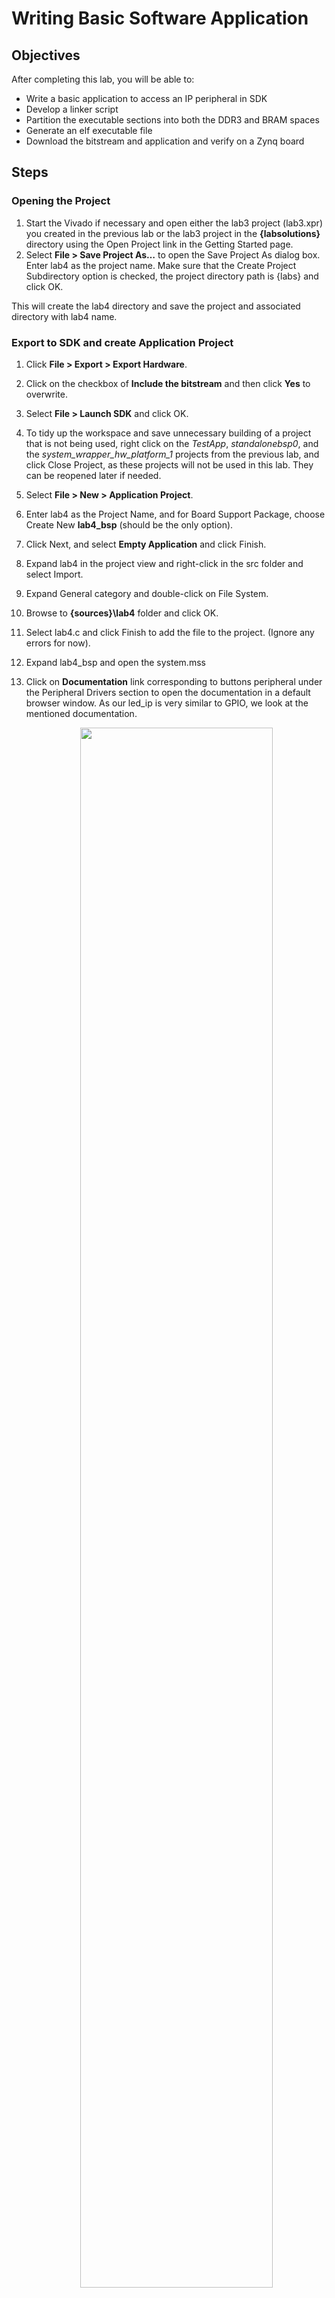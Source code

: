 # Writing Basic Software Application

## Objectives

After completing this lab, you will be able to:
*	Write a basic application to access an IP peripheral in SDK
*	Develop a linker script
*	Partition the executable sections into both the DDR3 and BRAM spaces
*	Generate an elf executable file
*	Download the bitstream and application and verify on a Zynq board

## Steps

### Opening the Project

1.	Start the Vivado if necessary and open either the lab3 project (lab3.xpr) you created in the previous lab or the lab3 project in the **{labsolutions}** directory using the Open Project link in the Getting Started page.
2.	Select **File > Save Project As…** to open the Save Project As dialog box. Enter lab4 as the project name.  Make sure that the Create Project Subdirectory option is checked, the project directory path is {labs} and click OK.

This will create the lab4 directory and save the project and associated directory with lab4 name.

### Export to SDK and create Application Project

1.	Click **File > Export > Export Hardware**.
2.	Click on the checkbox of **Include the bitstream** and then click **Yes** to overwrite.
3.	Select **File > Launch SDK** and click OK.
1.	To tidy up the workspace and save unnecessary building of a project that is not being used, right click on the _TestApp_, _standalonebsp0_, and the *system_wrapper_hw_platform_1* projects from the previous lab, and click Close Project, as these projects will not be used in this lab. They can be reopened later if needed.
2.	Select **File > New > Application Project**.
3.	Enter lab4 as the Project Name, and for Board Support Package, choose Create New **lab4_bsp** (should be the only option).
4.	Click Next, and select **Empty Application** and click Finish.
5.	Expand lab4 in the project view and right-click in the src folder and select Import.
6.	Expand General category and double-click on File System.
7.	Browse to **{sources}\lab4** folder and click OK.
8.	Select lab4.c and click Finish to add the file to the project. (Ignore any errors for now).
9.	Expand lab4_bsp and open the system.mss
10.	Click on **Documentation** link corresponding to buttons peripheral under the Peripheral Drivers section to open the documentation in a default browser window.  As our led_ip is very similar to GPIO, we look at the mentioned documentation.

    <p align="center">
    <img src ="/pics/lab 4/1drvdoc.JPG " width="80%" height="80%"/>
    </p>
    <p align = "center">
    <i>Accessing device driver documentation</i>
    </p>

11.	View the various C and Header files associated with the _GPIO_ by clicking Files at the top of the page.
12.	Double-click on lab4.c in the Project Explorer view to open the file.  This will populate the _Outline tab_.  
13.	Double click on _xgpio.h_ in the Outline view on the right of the screen and review the contents of the file to see the available function calls for the GPIO.

    <p align="center">
    <img src ="/pics/lab 4/2outlinevw.JPG " width="40%" height="80%"/>
    </p>
    <p align = "center">
    <i>Outline View</i>
    </p>


    The following steps must be performed in your software application to enable reading from the GPIO: 1) Initialize the GPIO, 2) Set data direction, and 3) Read the data

    Find the descriptions for the following functions:

    **XGpio_Initialize** (XGpio \*InstancePtr, u16 DeviceId)
    _InstancePtr_ is a pointer to an XGpio instance.  The memory the pointer references must be pre-allocated by the caller.  Further calls to manipulate the component through the XGpio API must be made with this pointer.

    _DeviceId_ is the unique id of the device controlled by this XGpio component.  Passing in a device id associates the generic XGpio instance to a specific device, as chosen by the caller or application developer.

    **XGpio_SetDataDirection** (XGpio \*InstancePtr, unsigned Channel, u32 DirectionMask)

    _InstancePtr_ is a pointer to the XGpio instance to be worked on.

    _Channel_ contains the channel of the GPIO (1 or 2) to operate on.

    _DirectionMask_ is a bitmask specifying which bits are inputs and which are outputs.  Bits set to 0 are output and bits set to 1 are input.  

    **XGpio_DiscreteRead**(XGpio \*InstancePtr, unsigned channel)

    _InstancePtr_ is a pointer to the XGpio instance to be worked on.

    _Channel_ contains the channel of the GPIO (1 or 2) to operate on
14.	Open the header file **xparameters.h** by double-clicking on **xparameters.h** in the Outline tab

     The xparameters.h file contains the address map for peripherals in the system. This file is generated from the hardware platform description from Vivado. Find the following #define used to identify the switches peripheral:
```C
#define XPAR_SWITCHES_DEVICE_ID 1
```
> Note the number might be different

  Notice the other #define XPAR_SWITCHES* statements in this section for the switches peripheral, and in particular the address of the peripheral defined by: XPAR_SWITCHES_BASEADDR

15.	Modify line 14 of lab4.c to use this macro (#define) in the XGpio_Initialize function.

```C
1 #include "xparameters.h"
2 #include "xgpio.h"
3
4 //====================================================
5
6 int main (void)
7 {
8
9    XGpio dip, push;
10   int i, psb_check, dip_check;
11
12   xil_printf("-- Start of the Program --\r\n");
13
14   XGpio_Initialize(&dip, XPAR_DIP_DEVICE_ID); // Modify this
15   XGpio_SetDataDirection(&dip, 1, 0xffffffff);
16
17   XGpio_Initialize(&push, XPAR_PUSH_DEVICE_ID); // Modify this
18   XGpio_SetDataDirection(&push, 1, 0xffffffff);
19
20
21   while (1)
22   {
23	  psb_check = XGpio_DiscreteRead(&push, 1);
24	  xil_printf("Push Buttons Status %x\r\n", psb_check);
25	  dip_check = XGpio_DiscreteRead(&dip, 1);
26	  xil_printf("DIP Switch Status %x\r\n", dip_check);
27	  
28	  // output dip switches value on LED_ip device
29	  
30	  for (i=0; i<9999999; i++);
31   }
32 }

```

16.	Do the same for the **BUTTONS**; find the macro (#define) for the **BUTTONS** peripheral in **xparameters.h**, and modify line 17 in lab4.c, and save the file.

    The project will be rebuilt. If there are any errors, check and fix your code. Your C code will eventually read the value of the switches and output it to the led_ip.

1.	Select **lab4_bsp** in the project view, right-click, and select Board Support Package Settings.
2.	Select drivers on the left (under Overview)
3.	If the led_ip driver has not already been selected, select Generic under the Driver column for led_ip to access the dropdown menu. From the dropdown menu, select led_ip, and click OK.

    <p align="center">
    <img src ="/pics/lab 4/3assigndrv.JPG " width="80%" height="80%"/>
    </p>
    <p align = "center">
    <i> Assign led_ip driver </i>
    </p>

###	Examine the Driver code

The driver code was generated automatically when the IP template was created. The driver includes higher level functions which can be called from the user application. The driver will implement the low level functionality used to control your peripheral.
1.	In windows explorer, browse to **led_ip\ip_repo\led_ip_1.0\drivers\led_ip_v1_0\src**
Notice the files in this directory and open **led_ip.c**. This file only includes the header file for the IP.
2.	Close led_ip.c and open the header file **led_ip.h** and notice the macros:

```C
LED_IP_mWriteReg( … )
LED_IP_mReadReg( … )
```
    e.g: search for the macro name LED_IP_mWriteReg:

   ```C
   /**
    *
    * Write a value to a LED_IP register. A 32 bit write is performed.
    * If the component is implemented in a smaller width, only the least
    * significant data is written.
    *
    * @param   BaseAddress is the base address of the LED_IP device.
    * @param   RegOffset is the register offset from the base to write to.
    * @param   Data is the data written to the register.
    *
    * @return  None.
    *
    * @note
    * C-style signature:
    * 	void LED_IP_mWriteReg(Xuint32 BaseAddress, unsigned RegOffset,    Xuint32 Data)
     *
    */
  #define LED_IP_mWriteReg(BaseAddress, RegOffset, Data) \
      	Xil_Out32((BaseAddress) + (RegOffset), (Xuint32)(Data))
  ```
  For this driver, you can see the macros are aliases to the lower level functions *Xil_Out32( )* and *Xil_Out32( )*. The macros in this file make up the higher level API of the led_ip driver. If you are writing your own driver for your own IP, you will need to use low level functions like these to read and write from your IP as required. The low level hardware access functions are wrapped in your driver making it easier to use your IP in an Application project.

3.	Modify your C code (see figure below, or you can find modified code in lab4_sol.c from the {sources} folder) to echo the dip switch settings on the LEDs by using the led_ip driver API macros, and save the application.

4.	Include the header file:

```C
#include "led_ip.h"
```

5.	Include the function to write to the IP (insert before the for loop):
```C
LED_IP_mWriteReg(XPAR_LED_IP_S_AXI_BASEADDR, 0, dip_check);
```

Remember that the hardware address for a peripheral (e.g. the macro XAR_LED_IP_S_AXI_BASEADDR in the line above) can be found in xparameters.h

```C
#include "xparameters.h"
#include "xgpio.h"
#include "led_ip.h"
//====================================================

int main (void)
{

   XGpio dip, push;
   int i, psb_check, dip_check;

   xil_printf("-- Start of the Program --\r\n");

   XGpio_Initialize(&dip, XPAR_SWITCHES_DEVICE_ID); // Modify this
   XGpio_SetDataDirection(&dip, 1, 0xffffffff);

   XGpio_Initialize(&push, XPAR_BUTTONS_DEVICE_ID); // Modify this
   XGpio_SetDataDirection(&push, 1, 0xffffffff);


   while (1)
   {
	  psb_check = XGpio_DiscreteRead(&push, 1);
	  xil_printf("Push Buttons Status %x\r\n", psb_check);
	  dip_check = XGpio_DiscreteRead(&dip, 1);
	  xil_printf("DIP Switch Status %x\r\n", dip_check);

	  // output dip switches value on LED_ip device
	  LED_IP_mWriteReg(XPAR_LED_IP_S_AXI_BASEADDR, 0, dip_check);

	  for (i=0; i<9999999; i++);
   }
}
```
6.	Save the file and the program will be compiled again.

### Analyze Assembled Object Files

1.	Launch the shell from SDK by selecting **Xilinx Tools > Launch Shell**.
2.	Change the directory to **lab4\Debug** using the cd command in the shell.
You can determine your directory path and the current directory contents by using the pwd and dir commands.
3.	Type **arm-none-eabi-objdump –h lab4.elf** at the prompt in the shell window to list various sections of the program, along with the starting address and size of each section
You should see results similar to that below:

    <p align="center">
    <img src ="/pics/lab 4/4shellop.JPG " width="80%" height="80%"/>
    </p>
    <p align = "center">
    <i> Object dump results - .text, .stack, and .heap in the DDR3 space </i>
    </p>

### Verify in Hardware

1.	Make sure that micro-USB cable(s) is(are) connected between the board and the PC. Turn ON the power.
2.	Select the   tab.  If it is not visible then select **Window > Show view > Other.. > Terminal**.
3.	Click on the connect button and if required, select appropriate COM port (depends on your computer), and configure it with the parameters as shown. (These settings may have been saved from previous lab).

1.	Select **Xilinx Tools > Program FPGA**.
2.	Click the Program button to program the FPGA.
3.	Select lab4 in Project Explorer, right-click and select **Run As > Launch on Hardware (System Debugger)** to download the application, execute ps7_init, and execute lab4.elf

    <p align="center">
    <img src ="/pics/lab 4/5sdkop.JPG " width="30%" height="80%"/>
    </p>
    <p align = "center">
    <i> DIP switch and Push button settings displayed in SDK terminal </i>
    </p>

    Note: Setting the DIP switches and push buttons will change the results displayed.

1.	Right click on lab4 and click Generate Linker Script…
Note that all four major sections, code, data, stack and heap are to be assigned to BRAM controller.
2.	In the Basic Tab change the Code and Data sections to **ps7_ddr_0**, leaving the Heap and Stack in section to **axi_bram_ctrl_0_S_AXI_BASEADDR** memory and click **Generate**, and click Yes to overwrite.

     <p align="center">
     <img src ="/pics/lab 4/6bram.JPG " width="71%" height="80%"/>
     </p>
     <p align = "center">
     <i> Targeting Stack/Heap sections to BRAM </i>
     </p>

    The program will compile again.
3.	Type **arm-none-eabi-objdump –h lab4.elf** at the prompt in the shell window to list various sections of the program, along with the starting address and size of each section

    You should see results similar to that below:

    <p align="center">
    <img src ="/pics/lab 4/7shellop.jpg " width="60%" height="80%"/>
    </p>
    <p align = "center">
    <i>The .heap and .stack sections targeted to BRAM whereas the rest of the application is in DDR </i>
    </p>


    Flip the DIP switches and verify that the LEDs light according to the switch settings. Verify that you see the results of the DIP switch and Push button settings in SDK Terminal.

1.	Select lab4 in Project Explorer, right-click and select **Run As > Launch on Hardware (System Debugger)** to download the application, execute ps7_init, and execute lab4.elf

     Click Yes if prompted to stop the execution and run the new application.

     Observe the SDK Terminal window as the program executes.  Play with dip switches and observe the LEDs.  Notice that the system is relatively slow in displaying the message in the Terminal tab and to change in the switches as the stack and heap are from a non-cached BRAM memory.

2.	When finished, click on the Terminate button in the Console tab.
3.	Exit SDK and Vivado.
4.	Power **OFF** the board.

## Conclusion

Use SDK to define, develop, and integrate the software components of the embedded system.  You can define a device driver interface for each of the peripherals and the processor.  SDK imports an hdf file, creates a corresponding MSS file and lets you update the settings so you can develop the software side of the processor system.  You can then develop and compile peripheral-specific functional software and generate the executable file from the compiled object code and libraries.  If needed, you can also use a linker script to target various segments in various memories.  When the application is too big to fit in the internal BRAM, you can download the application in external memory and then execute the program.
